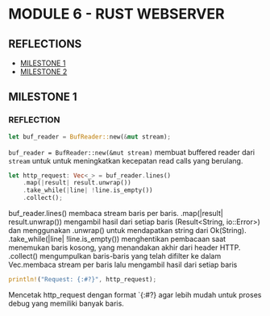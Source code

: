 # MODULE 6 - RUST WEBSERVER

## REFLECTIONS
- [MILESTONE 1](#milestone-1)
- [MILESTONE 2](#milestone-2)

## MILESTONE 1
### REFLECTION

```rust
let buf_reader = BufReader::new(&mut stream);
```
`buf_reader = BufReader::new(&mut stream)` membuat buffered reader dari `stream` untuk untuk meningkatkan kecepatan read calls yang berulang.


```rust
let http_request: Vec<_> = buf_reader.lines()
    .map(|result| result.unwrap())
    .take_while(|line| !line.is_empty())
    .collect();

```
buf_reader.lines() membaca stream baris per baris. .map(|result| result.unwrap()) mengambil hasil dari setiap baris (Result<String, io::Error>) dan menggunakan .unwrap() untuk mendapatkan string dari Ok(String). .take_while(|line| !line.is_empty()) menghentikan pembacaan saat menemukan baris kosong, yang menandakan akhir dari header HTTP. .collect() mengumpulkan baris-baris yang telah difilter ke dalam Vec<String>.membaca stream per baris lalu mengambil hasil dari setiap baris 

```rust
println!("Request: {:#?}", http_request);  
```
Mencetak http_request dengan format `{:#?} agar lebih mudah untuk proses debug yang memiliki banyak baris.

